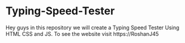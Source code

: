 # Typing-Speed-Tester
Hey guys in this repository we will create a Typing Speed Tester Using HTML CSS and JS. To see the website visit https://RoshanJ45
